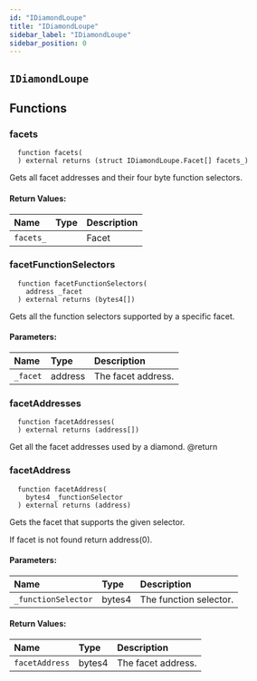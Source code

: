 ```yaml
---
id: "IDiamondLoupe"
title: "IDiamondLoupe"
sidebar_label: "IDiamondLoupe"
sidebar_position: 0
---
```

[AppFacet]: ../../AppFacet.md#AppFacet
[AppFacet-onlyApp--]: ../../AppFacet.md#AppFacet-onlyApp--
[AppFacet-getSuperpro--]: ../../AppFacet.md#AppFacet-getSuperpro--
[AppFacet-getToken--]: ../../AppFacet.md#AppFacet-getToken--
[AppFacet-getStaking--]: ../../AppFacet.md#AppFacet-getStaking--
[AppFacet-getProviders--]: ../../AppFacet.md#AppFacet-getProviders--
[AppFacet-getProvidersOffers--]: ../../AppFacet.md#AppFacet-getProvidersOffers--
[AppFacet-getOffers--]: ../../AppFacet.md#AppFacet-getOffers--
[AppFacet-getOrders--]: ../../AppFacet.md#AppFacet-getOrders--
[Marks]: ../../Marks.md#Marks
[Marks-getProviderMarks-address-]: ../../Marks.md#Marks-getProviderMarks-address-
[Marks-getOrderMark-uint256-]: ../../Marks.md#Marks-getOrderMark-uint256-
[Marks-setOrderMark-uint256-enum-Mark-]: ../../Marks.md#Marks-setOrderMark-uint256-enum-Mark-
[Offers]: ../../Offers.md#Offers
[Offers-onlyProviderActionAccount-uint256-]: ../../Offers.md#Offers-onlyProviderActionAccount-uint256-
[Offers-notBlocked-uint256-]: ../../Offers.md#Offers-notBlocked-uint256-
[Offers-isOfferEnabled-uint256-]: ../../Offers.md#Offers-isOfferEnabled-uint256-
[Offers-isOfferCancelable-uint256-]: ../../Offers.md#Offers-isOfferCancelable-uint256-
[Offers-isOfferAllowedForConsumer-uint256-address-]: ../../Offers.md#Offers-isOfferAllowedForConsumer-uint256-address-
[Offers-isOfferRestrictionsPermitOtherOffer-uint256-uint256-]: ../../Offers.md#Offers-isOfferRestrictionsPermitOtherOffer-uint256-uint256-
[Offers-isOfferRestrictedByOfferType-uint256-enum-OfferType-]: ../../Offers.md#Offers-isOfferRestrictedByOfferType-uint256-enum-OfferType-
[Offers-getOffersCount--]: ../../Offers.md#Offers-getOffersCount--
[Offers-getOfferType-uint256-]: ../../Offers.md#Offers-getOfferType-uint256-
[Offers-getOfferGroup-uint256-]: ../../Offers.md#Offers-getOfferGroup-uint256-
[Offers-getOfferOrigins-uint256-]: ../../Offers.md#Offers-getOfferOrigins-uint256-
[Offers-getOfferProviderAuthority-uint256-]: ../../Offers.md#Offers-getOfferProviderAuthority-uint256-
[Offers-getOfferDisabledAfter-uint256-]: ../../Offers.md#Offers-getOfferDisabledAfter-uint256-
[Offers-getOfferHoldDeposit-uint256-]: ../../Offers.md#Offers-getOfferHoldDeposit-uint256-
[Offers-getOfferClosingPrice-uint256-uint256-uint256-]: ../../Offers.md#Offers-getOfferClosingPrice-uint256-uint256-uint256-
[Offers-getTeeOfferLastTcbReward-uint256-]: ../../Offers.md#Offers-getTeeOfferLastTcbReward-uint256-
[Offers-getTeeOfferViolationRate-uint256-]: ../../Offers.md#Offers-getTeeOfferViolationRate-uint256-
[Offers-getValueOffer-uint256-]: ../../Offers.md#Offers-getValueOffer-uint256-
[Offers-getTeeOffer-uint256-]: ../../Offers.md#Offers-getTeeOffer-uint256-
[Offers-setOfferName-uint256-string-]: ../../Offers.md#Offers-setOfferName-uint256-string-
[Offers-setOfferPublicKey-uint256-string-]: ../../Offers.md#Offers-setOfferPublicKey-uint256-string-
[Offers-setOfferDescription-uint256-string-]: ../../Offers.md#Offers-setOfferDescription-uint256-string-
[Offers-setTeeOfferTlb-uint256-string-]: ../../Offers.md#Offers-setTeeOfferTlb-uint256-string-
[Offers-createValueOffer-address-struct-ValueOfferInfo-bytes32-]: ../../Offers.md#Offers-createValueOffer-address-struct-ValueOfferInfo-bytes32-
[Offers-createTeeOffer-address-struct-TeeOfferInfo-bytes32-]: ../../Offers.md#Offers-createTeeOffer-address-struct-TeeOfferInfo-bytes32-
[Offers-enableOffer-uint256-]: ../../Offers.md#Offers-enableOffer-uint256-
[Offers-disableOffer-uint256-]: ../../Offers.md#Offers-disableOffer-uint256-
[Offers-incrTeeOfferViolationRate-uint256-]: ../../Offers.md#Offers-incrTeeOfferViolationRate-uint256-
[Offers-OfferCreated-address-bytes32-uint256-]: ../../Offers.md#Offers-OfferCreated-address-bytes32-uint256-
[Offers-TeeOfferCreated-address-bytes32-uint256-]: ../../Offers.md#Offers-TeeOfferCreated-address-bytes32-uint256-
[Offers-OfferEnabled-address-uint256-enum-OfferType-]: ../../Offers.md#Offers-OfferEnabled-address-uint256-enum-OfferType-
[Offers-OfferDisabled-address-uint256-enum-OfferType-]: ../../Offers.md#Offers-OfferDisabled-address-uint256-enum-OfferType-
[Offers-TeeOfferViolationRateChanged-address-uint256-uint256-]: ../../Offers.md#Offers-TeeOfferViolationRateChanged-address-uint256-uint256-
[Orders]: ../../Orders.md#Orders
[Orders-onlyProviderActionAccount-uint256-]: ../../Orders.md#Orders-onlyProviderActionAccount-uint256-
[Orders-onlyConsumer-uint256-]: ../../Orders.md#Orders-onlyConsumer-uint256-
[Orders-isOrderValid-uint256-]: ../../Orders.md#Orders-isOrderValid-uint256-
[Orders-isOrderStarted-uint256-]: ../../Orders.md#Orders-isOrderStarted-uint256-
[Orders-isOrderCompleted-uint256-]: ../../Orders.md#Orders-isOrderCompleted-uint256-
[Orders-getOrdersCount--]: ../../Orders.md#Orders-getOrdersCount--
[Orders-getOrderHoldDeposit-uint256-]: ../../Orders.md#Orders-getOrderHoldDeposit-uint256-
[Orders-getOrderPrice-uint256-]: ../../Orders.md#Orders-getOrderPrice-uint256-
[Orders-getOrderOrigins-uint256-]: ../../Orders.md#Orders-getOrderOrigins-uint256-
[Orders-getOrderProfitWithdrawn-uint256-]: ../../Orders.md#Orders-getOrderProfitWithdrawn-uint256-
[Orders-getOrderChangeWithdrawn-uint256-]: ../../Orders.md#Orders-getOrderChangeWithdrawn-uint256-
[Orders-getOrderParentOrder-uint256-]: ../../Orders.md#Orders-getOrderParentOrder-uint256-
[Orders-getOrder-uint256-]: ../../Orders.md#Orders-getOrder-uint256-
[Orders-getOrderSubOrders-uint256-]: ../../Orders.md#Orders-getOrderSubOrders-uint256-
[Orders-getAwaitingPayment-uint256-]: ../../Orders.md#Orders-getAwaitingPayment-uint256-
[Orders-getDepositSpent-uint256-]: ../../Orders.md#Orders-getDepositSpent-uint256-
[Orders-setAwaitingPayment-uint256-bool-]: ../../Orders.md#Orders-setAwaitingPayment-uint256-bool-
[Orders-setDepositSpent-uint256-uint256-]: ../../Orders.md#Orders-setDepositSpent-uint256-uint256-
[Orders-createOrder-struct-OrderInfo-uint256-bool-bytes32-]: ../../Orders.md#Orders-createOrder-struct-OrderInfo-uint256-bool-bytes32-
[Orders-startOrder-uint256-]: ../../Orders.md#Orders-startOrder-uint256-
[Orders-completeOrder-uint256-enum-OrderStatus-string-]: ../../Orders.md#Orders-completeOrder-uint256-enum-OrderStatus-string-
[Orders-updateOrderPrice-uint256-uint256-]: ../../Orders.md#Orders-updateOrderPrice-uint256-uint256-
[Orders-processOrder-uint256-]: ../../Orders.md#Orders-processOrder-uint256-
[Orders-updateOrderResult-uint256-string-]: ../../Orders.md#Orders-updateOrderResult-uint256-string-
[Orders-cancelOrder-uint256-]: ../../Orders.md#Orders-cancelOrder-uint256-
[Orders-createSubOrder-uint256-struct-OrderInfo-struct-SubOrderParams-]: ../../Orders.md#Orders-createSubOrder-uint256-struct-OrderInfo-struct-SubOrderParams-
[Orders-refillOrder-uint256-uint256-]: ../../Orders.md#Orders-refillOrder-uint256-uint256-
[Orders-withdrawChange-uint256-]: ../../Orders.md#Orders-withdrawChange-uint256-
[Orders-withdrawProfit-uint256-]: ../../Orders.md#Orders-withdrawProfit-uint256-
[Orders-OrderCreated-address-bytes32-uint256-uint256-]: ../../Orders.md#Orders-OrderCreated-address-bytes32-uint256-uint256-
[Orders-OrderStatusUpdated-uint256-enum-OrderStatus-]: ../../Orders.md#Orders-OrderStatusUpdated-uint256-enum-OrderStatus-
[Orders-OrderPriceUpdated-uint256-uint256-]: ../../Orders.md#Orders-OrderPriceUpdated-uint256-uint256-
[Orders-SubOrderCreated-address-bytes32-uint256-uint256-uint256-]: ../../Orders.md#Orders-SubOrderCreated-address-bytes32-uint256-uint256-uint256-
[Orders-OrderStarted-address-uint256-]: ../../Orders.md#Orders-OrderStarted-address-uint256-
[Orders-OrderDepositRefilled-address-uint256-uint256-]: ../../Orders.md#Orders-OrderDepositRefilled-address-uint256-uint256-
[Orders-OrderChangedWithdrawn-address-uint256-uint256-]: ../../Orders.md#Orders-OrderChangedWithdrawn-address-uint256-uint256-
[Orders-OrderProfitWithdrawn-address-uint256-uint256-]: ../../Orders.md#Orders-OrderProfitWithdrawn-address-uint256-uint256-
[Orders-OrderAwaitingPaymentChanged-address-uint256-bool-]: ../../Orders.md#Orders-OrderAwaitingPaymentChanged-address-uint256-bool-
[Orders-OrderEncryptedResultUpdated-address-uint256-string-]: ../../Orders.md#Orders-OrderEncryptedResultUpdated-address-uint256-string-
[Orders-OrderDepositSpentChanged-address-uint256-uint256-]: ../../Orders.md#Orders-OrderDepositSpentChanged-address-uint256-uint256-
[Providers]: ../../Providers.md#Providers
[Providers-onlyRegistered--]: ../../Providers.md#Providers-onlyRegistered--
[Providers-onlyNotRegistered--]: ../../Providers.md#Providers-onlyNotRegistered--
[Providers-_providerPointer-address-]: ../../Providers.md#Providers-_providerPointer-address-
[Providers-isProviderRegistered-address-]: ../../Providers.md#Providers-isProviderRegistered-address-
[Providers-getProvidersCount--]: ../../Providers.md#Providers-getProvidersCount--
[Providers-getProviderActionAccount-address-]: ../../Providers.md#Providers-getProviderActionAccount-address-
[Providers-getProviderTokenReceiver-address-]: ../../Providers.md#Providers-getProviderTokenReceiver-address-
[Providers-getProviderInfo-address-]: ../../Providers.md#Providers-getProviderInfo-address-
[Providers-getProviderOrigins-address-]: ../../Providers.md#Providers-getProviderOrigins-address-
[Providers-getProviderViolationRate-address-]: ../../Providers.md#Providers-getProviderViolationRate-address-
[Providers-getProviderSecurityDeposit-address-]: ../../Providers.md#Providers-getProviderSecurityDeposit-address-
[Providers-getProvidersAuths--]: ../../Providers.md#Providers-getProvidersAuths--
[Providers-registerProvider-struct-ProviderInfo-]: ../../Providers.md#Providers-registerProvider-struct-ProviderInfo-
[Providers-modifyProvider-struct-ProviderInfo-]: ../../Providers.md#Providers-modifyProvider-struct-ProviderInfo-
[Providers-refillProviderSecurityDepo-uint256-]: ../../Providers.md#Providers-refillProviderSecurityDepo-uint256-
[Providers-returnProviderSecurityDepo-uint256-]: ../../Providers.md#Providers-returnProviderSecurityDepo-uint256-
[Providers-incrProviderViolationRate-address-]: ../../Providers.md#Providers-incrProviderViolationRate-address-
[Providers-chargePenalty-uint256-uint256-]: ../../Providers.md#Providers-chargePenalty-uint256-uint256-
[Providers-ProviderRegistered-address-]: ../../Providers.md#Providers-ProviderRegistered-address-
[Providers-ProviderModified-address-]: ../../Providers.md#Providers-ProviderModified-address-
[Providers-ProviderViolationRateIncremented-address-uint256-]: ../../Providers.md#Providers-ProviderViolationRateIncremented-address-uint256-
[Providers-ProviderSecurityDepoRefilled-address-uint256-]: ../../Providers.md#Providers-ProviderSecurityDepoRefilled-address-uint256-
[Providers-ProviderSecurityDepoUnlocked-address-uint256-]: ../../Providers.md#Providers-ProviderSecurityDepoUnlocked-address-uint256-
[Providers-ProviderPenalty-address-uint256-]: ../../Providers.md#Providers-ProviderPenalty-address-uint256-
[ProvidersOffers]: ../../ProvidersOffers.md#ProvidersOffers
[ProvidersOffers-_pointer-address-]: ../../ProvidersOffers.md#ProvidersOffers-_pointer-address-
[ProvidersOffers-isProviderHasEnabledOffers-address-]: ../../ProvidersOffers.md#ProvidersOffers-isProviderHasEnabledOffers-address-
[ProvidersOffers-isProviderHasEnoughSecurityDeposit-address-]: ../../ProvidersOffers.md#ProvidersOffers-isProviderHasEnoughSecurityDeposit-address-
[ProvidersOffers-getProviderOffersState-address-]: ../../ProvidersOffers.md#ProvidersOffers-getProviderOffersState-address-
[ProvidersOffers-getProviderRequiredSecDepo-address-uint256-]: ../../ProvidersOffers.md#ProvidersOffers-getProviderRequiredSecDepo-address-uint256-
[ProvidersOffers-getProviderRecentlyEnabledValueOffersCount-address-]: ../../ProvidersOffers.md#ProvidersOffers-getProviderRecentlyEnabledValueOffersCount-address-
[ProvidersOffers-getProviderRecentlyEnabledTeeOffersCount-address-]: ../../ProvidersOffers.md#ProvidersOffers-getProviderRecentlyEnabledTeeOffersCount-address-
[ProvidersOffers-getProviderValueOffers-address-]: ../../ProvidersOffers.md#ProvidersOffers-getProviderValueOffers-address-
[ProvidersOffers-getProviderTeeOffers-address-]: ../../ProvidersOffers.md#ProvidersOffers-getProviderTeeOffers-address-
[ProvidersOffers-gcProviderOffers-address-]: ../../ProvidersOffers.md#ProvidersOffers-gcProviderOffers-address-
[ProvidersOffers-addProviderOffer-address-uint256-enum-OfferType-]: ../../ProvidersOffers.md#ProvidersOffers-addProviderOffer-address-uint256-enum-OfferType-
[ProvidersOffers-setProviderOfferState-address-uint256-enum-OfferType-bool-uint256-]: ../../ProvidersOffers.md#ProvidersOffers-setProviderOfferState-address-uint256-enum-OfferType-bool-uint256-
[Staking]: ../../Staking.md#Staking
[Staking-getStakeInfo-address-]: ../../Staking.md#Staking-getStakeInfo-address-
[Staking-getLockedTokensInfo-address-]: ../../Staking.md#Staking-getLockedTokensInfo-address-
[Staking-stake-uint256-]: ../../Staking.md#Staking-stake-uint256-
[Staking-stakeFor-address-uint256-]: ../../Staking.md#Staking-stakeFor-address-uint256-
[Staking-unstake-uint256-]: ../../Staking.md#Staking-unstake-uint256-
[Staking-lockTokens-address-uint256-uint256-]: ../../Staking.md#Staking-lockTokens-address-uint256-uint256-
[Staking-unlockTokens-address-uint256-]: ../../Staking.md#Staking-unlockTokens-address-uint256-
[Staking-confiscateTokensFrom-address-uint256-]: ../../Staking.md#Staking-confiscateTokensFrom-address-uint256-
[Staking-TokensStaked-address-uint256-uint256-]: ../../Staking.md#Staking-TokensStaked-address-uint256-uint256-
[Staking-TokensUnstaked-address-uint256-uint256-]: ../../Staking.md#Staking-TokensUnstaked-address-uint256-uint256-
[Staking-TokensLocked-address-uint256-uint256-]: ../../Staking.md#Staking-TokensLocked-address-uint256-uint256-
[Staking-TokensUnlocked-address-uint256-uint256-]: ../../Staking.md#Staking-TokensUnlocked-address-uint256-uint256-
[Superpro]: ../../Superpro.md#Superpro
[Superpro-onlyAdmin--]: ../../Superpro.md#Superpro-onlyAdmin--
[Superpro-SUPERPRO_STORAGE_CONFIG-bytes32]: ../../Superpro.md#Superpro-SUPERPRO_STORAGE_CONFIG-bytes32
[Superpro-getConfigStorage--]: ../../Superpro.md#Superpro-getConfigStorage--
[Superpro-getVersion--]: ../../Superpro.md#Superpro-getVersion--
[Superpro-getToken--]: ../../Superpro.md#Superpro-getToken--
[Superpro-getConfigParam-enum-ParamName-]: ../../Superpro.md#Superpro-getConfigParam-enum-ParamName-
[Superpro-setVersion-string-]: ../../Superpro.md#Superpro-setVersion-string-
[Superpro-setConfigParam-enum-ParamName-uint256-]: ../../Superpro.md#Superpro-setConfigParam-enum-ParamName-uint256-
[Superpro-setConfigParams-struct-SuperproParams-]: ../../Superpro.md#Superpro-setConfigParams-struct-SuperproParams-
[Superpro-ConfigStorage]: ../../Superpro.md#Superpro-ConfigStorage
[Diamond]: ../Diamond.md#Diamond
[Diamond-constructor-address-address-]: ../Diamond.md#Diamond-constructor-address-address-
[Diamond-fallback--]: ../Diamond.md#Diamond-fallback--
[Diamond-receive--]: ../Diamond.md#Diamond-receive--
[DiamondCutFacet]: ../facets/DiamondCutFacet.md#DiamondCutFacet
[DiamondCutFacet-diamondCut-struct-IDiamondCut-FacetCut---address-bytes-]: ../facets/DiamondCutFacet.md#DiamondCutFacet-diamondCut-struct-IDiamondCut-FacetCut---address-bytes-
[DiamondLoupeFacet]: ../facets/DiamondLoupeFacet.md#DiamondLoupeFacet
[DiamondLoupeFacet-facets--]: ../facets/DiamondLoupeFacet.md#DiamondLoupeFacet-facets--
[DiamondLoupeFacet-facetFunctionSelectors-address-]: ../facets/DiamondLoupeFacet.md#DiamondLoupeFacet-facetFunctionSelectors-address-
[DiamondLoupeFacet-facetAddresses--]: ../facets/DiamondLoupeFacet.md#DiamondLoupeFacet-facetAddresses--
[DiamondLoupeFacet-facetAddress-bytes4-]: ../facets/DiamondLoupeFacet.md#DiamondLoupeFacet-facetAddress-bytes4-
[DiamondLoupeFacet-supportsInterface-bytes4-]: ../facets/DiamondLoupeFacet.md#DiamondLoupeFacet-supportsInterface-bytes4-
[OwnershipFacet]: ../facets/OwnershipFacet.md#OwnershipFacet
[OwnershipFacet-transferOwnership-address-]: ../facets/OwnershipFacet.md#OwnershipFacet-transferOwnership-address-
[OwnershipFacet-owner--]: ../facets/OwnershipFacet.md#OwnershipFacet-owner--
[IDiamondCut]: IDiamondCut.md#IDiamondCut
[IDiamondCut-diamondCut-struct-IDiamondCut-FacetCut---address-bytes-]: IDiamondCut.md#IDiamondCut-diamondCut-struct-IDiamondCut-FacetCut---address-bytes-
[IDiamondCut-DiamondCut-struct-IDiamondCut-FacetCut---address-bytes-]: IDiamondCut.md#IDiamondCut-DiamondCut-struct-IDiamondCut-FacetCut---address-bytes-
[IDiamondCut-FacetCut]: IDiamondCut.md#IDiamondCut-FacetCut
[IDiamondCut-FacetCutAction]: IDiamondCut.md#IDiamondCut-FacetCutAction
[IDiamondLoupe]: #IDiamondLoupe
[IDiamondLoupe-facets--]: #IDiamondLoupe-facets--
[IDiamondLoupe-facetFunctionSelectors-address-]: #IDiamondLoupe-facetFunctionSelectors-address-
[IDiamondLoupe-facetAddresses--]: #IDiamondLoupe-facetAddresses--
[IDiamondLoupe-facetAddress-bytes4-]: #IDiamondLoupe-facetAddress-bytes4-
[IDiamondLoupe-Facet]: #IDiamondLoupe-Facet
[IERC165]: IERC165.md#IERC165
[IERC165-supportsInterface-bytes4-]: IERC165.md#IERC165-supportsInterface-bytes4-
[IERC173]: IERC173.md#IERC173
[IERC173-owner--]: IERC173.md#IERC173-owner--
[IERC173-transferOwnership-address-]: IERC173.md#IERC173-transferOwnership-address-
[IERC173-OwnershipTransferred-address-address-]: IERC173.md#IERC173-OwnershipTransferred-address-address-
[LibDiamond]: ../libraries/LibDiamond.md#LibDiamond
[LibDiamond-DIAMOND_STORAGE_POSITION-bytes32]: ../libraries/LibDiamond.md#LibDiamond-DIAMOND_STORAGE_POSITION-bytes32
[LibDiamond-diamondStorage--]: ../libraries/LibDiamond.md#LibDiamond-diamondStorage--
[LibDiamond-setContractOwner-address-]: ../libraries/LibDiamond.md#LibDiamond-setContractOwner-address-
[LibDiamond-contractOwner--]: ../libraries/LibDiamond.md#LibDiamond-contractOwner--
[LibDiamond-enforceIsContractOwner--]: ../libraries/LibDiamond.md#LibDiamond-enforceIsContractOwner--
[LibDiamond-diamondCut-struct-IDiamondCut-FacetCut---address-bytes-]: ../libraries/LibDiamond.md#LibDiamond-diamondCut-struct-IDiamondCut-FacetCut---address-bytes-
[LibDiamond-addFunctions-address-bytes4---]: ../libraries/LibDiamond.md#LibDiamond-addFunctions-address-bytes4---
[LibDiamond-replaceFunctions-address-bytes4---]: ../libraries/LibDiamond.md#LibDiamond-replaceFunctions-address-bytes4---
[LibDiamond-removeFunctions-address-bytes4---]: ../libraries/LibDiamond.md#LibDiamond-removeFunctions-address-bytes4---
[LibDiamond-addFacet-struct-LibDiamond-DiamondStorage-address-]: ../libraries/LibDiamond.md#LibDiamond-addFacet-struct-LibDiamond-DiamondStorage-address-
[LibDiamond-addFunction-struct-LibDiamond-DiamondStorage-bytes4-uint96-address-]: ../libraries/LibDiamond.md#LibDiamond-addFunction-struct-LibDiamond-DiamondStorage-bytes4-uint96-address-
[LibDiamond-removeFunction-struct-LibDiamond-DiamondStorage-address-bytes4-]: ../libraries/LibDiamond.md#LibDiamond-removeFunction-struct-LibDiamond-DiamondStorage-address-bytes4-
[LibDiamond-initializeDiamondCut-address-bytes-]: ../libraries/LibDiamond.md#LibDiamond-initializeDiamondCut-address-bytes-
[LibDiamond-enforceHasContractCode-address-string-]: ../libraries/LibDiamond.md#LibDiamond-enforceHasContractCode-address-string-
[LibDiamond-OwnershipTransferred-address-address-]: ../libraries/LibDiamond.md#LibDiamond-OwnershipTransferred-address-address-
[LibDiamond-DiamondCut-struct-IDiamondCut-FacetCut---address-bytes-]: ../libraries/LibDiamond.md#LibDiamond-DiamondCut-struct-IDiamondCut-FacetCut---address-bytes-
[LibDiamond-FacetAddressAndPosition]: ../libraries/LibDiamond.md#LibDiamond-FacetAddressAndPosition
[LibDiamond-FacetFunctionSelectors]: ../libraries/LibDiamond.md#LibDiamond-FacetFunctionSelectors
[LibDiamond-DiamondStorage]: ../libraries/LibDiamond.md#LibDiamond-DiamondStorage
[DiamondInit]: ../upgradeInitializers/DiamondInit.md#DiamondInit
[DiamondInit-init--]: ../upgradeInitializers/DiamondInit.md#DiamondInit-init--
[IOffers]: ../../interfaces/IOffers.md#IOffers
[IOffers-isOfferEnabled-uint256-]: ../../interfaces/IOffers.md#IOffers-isOfferEnabled-uint256-
[IOffers-isOfferCancelable-uint256-]: ../../interfaces/IOffers.md#IOffers-isOfferCancelable-uint256-
[IOffers-isOfferAllowedForConsumer-uint256-address-]: ../../interfaces/IOffers.md#IOffers-isOfferAllowedForConsumer-uint256-address-
[IOffers-isOfferRestrictedByOfferType-uint256-enum-OfferType-]: ../../interfaces/IOffers.md#IOffers-isOfferRestrictedByOfferType-uint256-enum-OfferType-
[IOffers-isOfferRestrictionsPermitOtherOffer-uint256-uint256-]: ../../interfaces/IOffers.md#IOffers-isOfferRestrictionsPermitOtherOffer-uint256-uint256-
[IOffers-isProviderHasEnabledOffers-address-]: ../../interfaces/IOffers.md#IOffers-isProviderHasEnabledOffers-address-
[IOffers-getProviderRequiredSecDepo-address-uint256-]: ../../interfaces/IOffers.md#IOffers-getProviderRequiredSecDepo-address-uint256-
[IOffers-getOfferType-uint256-]: ../../interfaces/IOffers.md#IOffers-getOfferType-uint256-
[IOffers-getOfferGroup-uint256-]: ../../interfaces/IOffers.md#IOffers-getOfferGroup-uint256-
[IOffers-getOfferProviderAuthority-uint256-]: ../../interfaces/IOffers.md#IOffers-getOfferProviderAuthority-uint256-
[IOffers-getOfferDisabledAfter-uint256-]: ../../interfaces/IOffers.md#IOffers-getOfferDisabledAfter-uint256-
[IOffers-getOfferHoldDeposit-uint256-]: ../../interfaces/IOffers.md#IOffers-getOfferHoldDeposit-uint256-
[IOffers-getOfferClosingPrice-uint256-uint256-uint256-]: ../../interfaces/IOffers.md#IOffers-getOfferClosingPrice-uint256-uint256-uint256-
[IOffers-gcProviderOffers-address-]: ../../interfaces/IOffers.md#IOffers-gcProviderOffers-address-
[IOffers-addProviderOffer-address-uint256-enum-OfferType-]: ../../interfaces/IOffers.md#IOffers-addProviderOffer-address-uint256-enum-OfferType-
[IOffers-setProviderOfferState-address-uint256-enum-OfferType-bool-uint256-]: ../../interfaces/IOffers.md#IOffers-setProviderOfferState-address-uint256-enum-OfferType-bool-uint256-
[IOrders]: ../../interfaces/IOrders.md#IOrders
[IOrders-getOrder-uint256-]: ../../interfaces/IOrders.md#IOrders-getOrder-uint256-
[IProviders]: ../../interfaces/IProviders.md#IProviders
[IProviders-isProviderRegistered-address-]: ../../interfaces/IProviders.md#IProviders-isProviderRegistered-address-
[IProviders-getProviderActionAccount-address-]: ../../interfaces/IProviders.md#IProviders-getProviderActionAccount-address-
[IProviders-getProviderTokenReceiver-address-]: ../../interfaces/IProviders.md#IProviders-getProviderTokenReceiver-address-
[IProviders-getProviderSecurityDeposit-address-]: ../../interfaces/IProviders.md#IProviders-getProviderSecurityDeposit-address-
[IProviders-getProviderRequiredSecDepo-address-uint256-]: ../../interfaces/IProviders.md#IProviders-getProviderRequiredSecDepo-address-uint256-
[IProvidersOffers]: ../../interfaces/IProvidersOffers.md#IProvidersOffers
[IProvidersOffers-isProviderHasEnoughSecurityDeposit-address-]: ../../interfaces/IProvidersOffers.md#IProvidersOffers-isProviderHasEnoughSecurityDeposit-address-
[IStaking]: ../../interfaces/IStaking.md#IStaking
[IStaking-stake-uint256-]: ../../interfaces/IStaking.md#IStaking-stake-uint256-
[IStaking-stakeFor-address-uint256-]: ../../interfaces/IStaking.md#IStaking-stakeFor-address-uint256-
[IStaking-unstake-uint256-]: ../../interfaces/IStaking.md#IStaking-unstake-uint256-
[IStaking-lockTokens-address-uint256-uint256-]: ../../interfaces/IStaking.md#IStaking-lockTokens-address-uint256-uint256-
[IStaking-unlockTokens-address-uint256-]: ../../interfaces/IStaking.md#IStaking-unlockTokens-address-uint256-
[IStaking-confiscateTokensFrom-address-uint256-]: ../../interfaces/IStaking.md#IStaking-confiscateTokensFrom-address-uint256-
[IStaking-getStakeInfo-address-]: ../../interfaces/IStaking.md#IStaking-getStakeInfo-address-
[IStaking-getLockedTokensInfo-address-]: ../../interfaces/IStaking.md#IStaking-getLockedTokensInfo-address-
[ISuperpro]: ../../interfaces/ISuperpro.md#ISuperpro
[ISuperpro-owner--]: ../../interfaces/ISuperpro.md#ISuperpro-owner--
[ISuperpro-getToken--]: ../../interfaces/ISuperpro.md#ISuperpro-getToken--
[ISuperpro-getConfigParam-enum-ParamName-]: ../../interfaces/ISuperpro.md#ISuperpro-getConfigParam-enum-ParamName-
[ISuperproToken]: ../../interfaces/ISuperproToken.md#ISuperproToken
[ISuperproToken-mint-address-uint256-]: ../../interfaces/ISuperproToken.md#ISuperproToken-mint-address-uint256-
[ISuperproToken-transfer-address-uint256-]: ../../interfaces/ISuperproToken.md#ISuperproToken-transfer-address-uint256-
[ISuperproToken-transferFrom-address-address-uint256-]: ../../interfaces/ISuperproToken.md#ISuperproToken-transferFrom-address-address-uint256-
[ISuperproToken-allowance-address-address-]: ../../interfaces/ISuperproToken.md#ISuperproToken-allowance-address-address-
[ISuperproToken-approve-address-uint256-]: ../../interfaces/ISuperproToken.md#ISuperproToken-approve-address-uint256-
[ISuperproToken-burnFrom-address-uint256-]: ../../interfaces/ISuperproToken.md#ISuperproToken-burnFrom-address-uint256-
[OriginsHelper]: ../../libs/OriginsHelper.md#OriginsHelper
[OriginsHelper-init-struct-Origins-]: ../../libs/OriginsHelper.md#OriginsHelper-init-struct-Origins-
[OriginsHelper-update-struct-Origins-]: ../../libs/OriginsHelper.md#OriginsHelper-update-struct-Origins-
[ProviderHelper]: ../../libs/ProviderHelper.md#ProviderHelper
[ProviderHelper-clear-struct-OffersSet-contract-IOffers-]: ../../libs/ProviderHelper.md#ProviderHelper-clear-struct-OffersSet-contract-IOffers-
[ProviderHelper-updDisableAfter-uint256---contract-IOffers-]: ../../libs/ProviderHelper.md#ProviderHelper-updDisableAfter-uint256---contract-IOffers-
[ProviderHelper-offerTumbler-struct-ProviderOffersData-bool-bool-]: ../../libs/ProviderHelper.md#ProviderHelper-offerTumbler-struct-ProviderOffersData-bool-bool-
[ProviderHelper-addDelayDisable-struct-ProviderOffersData-bool-uint256-]: ../../libs/ProviderHelper.md#ProviderHelper-addDelayDisable-struct-ProviderOffersData-bool-uint256-
[ProviderHelper-addOffer-struct-ProviderOffersData-bool-uint256-]: ../../libs/ProviderHelper.md#ProviderHelper-addOffer-struct-ProviderOffersData-bool-uint256-
[Set]: ../../libs/Set.md#Set
[Set-isEmpty-struct-AddressHashSet-]: ../../libs/Set.md#Set-isEmpty-struct-AddressHashSet-
[Set-add-struct-AddressHashSet-address-]: ../../libs/Set.md#Set-add-struct-AddressHashSet-address-
[Set-isExists-struct-AddressHashSet-address-]: ../../libs/Set.md#Set-isExists-struct-AddressHashSet-address-
[Set-remove-struct-AddressHashSet-address-]: ../../libs/Set.md#Set-remove-struct-AddressHashSet-address-
[Setn]: ../../libs/Setn.md#Setn
[Setn-isEmpty-struct-OffersSet-]: ../../libs/Setn.md#Setn-isEmpty-struct-OffersSet-
[Setn-add-struct-OffersSet-uint256-]: ../../libs/Setn.md#Setn-add-struct-OffersSet-uint256-
[Setn-isExists-struct-OffersSet-uint256-]: ../../libs/Setn.md#Setn-isExists-struct-OffersSet-uint256-
[Setn-remove-struct-OffersSet-uint256-]: ../../libs/Setn.md#Setn-remove-struct-OffersSet-uint256-
[SuperproTokenMock]: ../../mocks/SuperproTokenMock.md#SuperproTokenMock
[SuperproTokenMock-superpro-contract-ISuperpro]: ../../mocks/SuperproTokenMock.md#SuperproTokenMock-superpro-contract-ISuperpro
[SuperproTokenMock-constructor-uint256-]: ../../mocks/SuperproTokenMock.md#SuperproTokenMock-constructor-uint256-
[SuperproTokenMock-mint-address-uint256-]: ../../mocks/SuperproTokenMock.md#SuperproTokenMock-mint-address-uint256-
[ERC20]: ../../openzeppelin/contracts/token/ERC20/ERC20.md#ERC20
[ERC20-constructor-string-string-]: ../../openzeppelin/contracts/token/ERC20/ERC20.md#ERC20-constructor-string-string-
[ERC20-name--]: ../../openzeppelin/contracts/token/ERC20/ERC20.md#ERC20-name--
[ERC20-symbol--]: ../../openzeppelin/contracts/token/ERC20/ERC20.md#ERC20-symbol--
[ERC20-decimals--]: ../../openzeppelin/contracts/token/ERC20/ERC20.md#ERC20-decimals--
[ERC20-totalSupply--]: ../../openzeppelin/contracts/token/ERC20/ERC20.md#ERC20-totalSupply--
[ERC20-balanceOf-address-]: ../../openzeppelin/contracts/token/ERC20/ERC20.md#ERC20-balanceOf-address-
[ERC20-transfer-address-uint256-]: ../../openzeppelin/contracts/token/ERC20/ERC20.md#ERC20-transfer-address-uint256-
[ERC20-allowance-address-address-]: ../../openzeppelin/contracts/token/ERC20/ERC20.md#ERC20-allowance-address-address-
[ERC20-approve-address-uint256-]: ../../openzeppelin/contracts/token/ERC20/ERC20.md#ERC20-approve-address-uint256-
[ERC20-transferFrom-address-address-uint256-]: ../../openzeppelin/contracts/token/ERC20/ERC20.md#ERC20-transferFrom-address-address-uint256-
[ERC20-increaseAllowance-address-uint256-]: ../../openzeppelin/contracts/token/ERC20/ERC20.md#ERC20-increaseAllowance-address-uint256-
[ERC20-decreaseAllowance-address-uint256-]: ../../openzeppelin/contracts/token/ERC20/ERC20.md#ERC20-decreaseAllowance-address-uint256-
[ERC20-_transfer-address-address-uint256-]: ../../openzeppelin/contracts/token/ERC20/ERC20.md#ERC20-_transfer-address-address-uint256-
[ERC20-_mint-address-uint256-]: ../../openzeppelin/contracts/token/ERC20/ERC20.md#ERC20-_mint-address-uint256-
[ERC20-_burn-address-uint256-]: ../../openzeppelin/contracts/token/ERC20/ERC20.md#ERC20-_burn-address-uint256-
[ERC20-_approve-address-address-uint256-]: ../../openzeppelin/contracts/token/ERC20/ERC20.md#ERC20-_approve-address-address-uint256-
[ERC20-_spendAllowance-address-address-uint256-]: ../../openzeppelin/contracts/token/ERC20/ERC20.md#ERC20-_spendAllowance-address-address-uint256-
[ERC20-_beforeTokenTransfer-address-address-uint256-]: ../../openzeppelin/contracts/token/ERC20/ERC20.md#ERC20-_beforeTokenTransfer-address-address-uint256-
[ERC20-_afterTokenTransfer-address-address-uint256-]: ../../openzeppelin/contracts/token/ERC20/ERC20.md#ERC20-_afterTokenTransfer-address-address-uint256-
[IERC20]: ../../openzeppelin/contracts/token/ERC20/IERC20.md#IERC20
[IERC20-totalSupply--]: ../../openzeppelin/contracts/token/ERC20/IERC20.md#IERC20-totalSupply--
[IERC20-balanceOf-address-]: ../../openzeppelin/contracts/token/ERC20/IERC20.md#IERC20-balanceOf-address-
[IERC20-transfer-address-uint256-]: ../../openzeppelin/contracts/token/ERC20/IERC20.md#IERC20-transfer-address-uint256-
[IERC20-allowance-address-address-]: ../../openzeppelin/contracts/token/ERC20/IERC20.md#IERC20-allowance-address-address-
[IERC20-approve-address-uint256-]: ../../openzeppelin/contracts/token/ERC20/IERC20.md#IERC20-approve-address-uint256-
[IERC20-transferFrom-address-address-uint256-]: ../../openzeppelin/contracts/token/ERC20/IERC20.md#IERC20-transferFrom-address-address-uint256-
[IERC20-Transfer-address-address-uint256-]: ../../openzeppelin/contracts/token/ERC20/IERC20.md#IERC20-Transfer-address-address-uint256-
[IERC20-Approval-address-address-uint256-]: ../../openzeppelin/contracts/token/ERC20/IERC20.md#IERC20-Approval-address-address-uint256-
[ERC20Burnable]: ../../openzeppelin/contracts/token/ERC20/extensions/ERC20Burnable.md#ERC20Burnable
[ERC20Burnable-burn-uint256-]: ../../openzeppelin/contracts/token/ERC20/extensions/ERC20Burnable.md#ERC20Burnable-burn-uint256-
[ERC20Burnable-burnFrom-address-uint256-]: ../../openzeppelin/contracts/token/ERC20/extensions/ERC20Burnable.md#ERC20Burnable-burnFrom-address-uint256-
[IERC20Metadata]: ../../openzeppelin/contracts/token/ERC20/extensions/IERC20Metadata.md#IERC20Metadata
[IERC20Metadata-name--]: ../../openzeppelin/contracts/token/ERC20/extensions/IERC20Metadata.md#IERC20Metadata-name--
[IERC20Metadata-symbol--]: ../../openzeppelin/contracts/token/ERC20/extensions/IERC20Metadata.md#IERC20Metadata-symbol--
[IERC20Metadata-decimals--]: ../../openzeppelin/contracts/token/ERC20/extensions/IERC20Metadata.md#IERC20Metadata-decimals--
[Context]: ../../openzeppelin/contracts/utils/Context.md#Context
[Context-_msgSender--]: ../../openzeppelin/contracts/utils/Context.md#Context-_msgSender--
[Context-_msgData--]: ../../openzeppelin/contracts/utils/Context.md#Context-_msgData--
[SafeMath]: ../../openzeppelin/contracts/utils/math/SafeMath.md#SafeMath
[SafeMath-tryAdd-uint256-uint256-]: ../../openzeppelin/contracts/utils/math/SafeMath.md#SafeMath-tryAdd-uint256-uint256-
[SafeMath-trySub-uint256-uint256-]: ../../openzeppelin/contracts/utils/math/SafeMath.md#SafeMath-trySub-uint256-uint256-
[SafeMath-tryMul-uint256-uint256-]: ../../openzeppelin/contracts/utils/math/SafeMath.md#SafeMath-tryMul-uint256-uint256-
[SafeMath-tryDiv-uint256-uint256-]: ../../openzeppelin/contracts/utils/math/SafeMath.md#SafeMath-tryDiv-uint256-uint256-
[SafeMath-tryMod-uint256-uint256-]: ../../openzeppelin/contracts/utils/math/SafeMath.md#SafeMath-tryMod-uint256-uint256-
[SafeMath-add-uint256-uint256-]: ../../openzeppelin/contracts/utils/math/SafeMath.md#SafeMath-add-uint256-uint256-
[SafeMath-sub-uint256-uint256-]: ../../openzeppelin/contracts/utils/math/SafeMath.md#SafeMath-sub-uint256-uint256-
[SafeMath-mul-uint256-uint256-]: ../../openzeppelin/contracts/utils/math/SafeMath.md#SafeMath-mul-uint256-uint256-
[SafeMath-div-uint256-uint256-]: ../../openzeppelin/contracts/utils/math/SafeMath.md#SafeMath-div-uint256-uint256-
[SafeMath-mod-uint256-uint256-]: ../../openzeppelin/contracts/utils/math/SafeMath.md#SafeMath-mod-uint256-uint256-
[SafeMath-sub-uint256-uint256-string-]: ../../openzeppelin/contracts/utils/math/SafeMath.md#SafeMath-sub-uint256-uint256-string-
[SafeMath-div-uint256-uint256-string-]: ../../openzeppelin/contracts/utils/math/SafeMath.md#SafeMath-div-uint256-uint256-string-
[SafeMath-mod-uint256-uint256-string-]: ../../openzeppelin/contracts/utils/math/SafeMath.md#SafeMath-mod-uint256-uint256-string-
[MarksStorageAccessor]: ../../storages/MarksStorageAccessor.md#MarksStorageAccessor
[MarksStorageAccessor-MARKS_STORAGE_REGISTRY-bytes32]: ../../storages/MarksStorageAccessor.md#MarksStorageAccessor-MARKS_STORAGE_REGISTRY-bytes32
[MarksStorageAccessor-getMarksStorage--]: ../../storages/MarksStorageAccessor.md#MarksStorageAccessor-getMarksStorage--
[MarksStorageAccessor-ProviderMarksCount]: ../../storages/MarksStorageAccessor.md#MarksStorageAccessor-ProviderMarksCount
[MarksStorageAccessor-MarksStorage]: ../../storages/MarksStorageAccessor.md#MarksStorageAccessor-MarksStorage
[OffersStorageAccessor]: ../../storages/OffersStorageAccessor.md#OffersStorageAccessor
[OffersStorageAccessor-OFFERS_STORAGE-bytes32]: ../../storages/OffersStorageAccessor.md#OffersStorageAccessor-OFFERS_STORAGE-bytes32
[OffersStorageAccessor-getOffersStorage--]: ../../storages/OffersStorageAccessor.md#OffersStorageAccessor-getOffersStorage--
[OffersStorageAccessor-Offer]: ../../storages/OffersStorageAccessor.md#OffersStorageAccessor-Offer
[OffersStorageAccessor-ValueOffer]: ../../storages/OffersStorageAccessor.md#OffersStorageAccessor-ValueOffer
[OffersStorageAccessor-TeeOffer]: ../../storages/OffersStorageAccessor.md#OffersStorageAccessor-TeeOffer
[OffersStorageAccessor-OffersStorage]: ../../storages/OffersStorageAccessor.md#OffersStorageAccessor-OffersStorage
[OrdersStorageAccessor]: ../../storages/OrdersStorageAccessor.md#OrdersStorageAccessor
[OrdersStorageAccessor-ORDERS_STORAGE-bytes32]: ../../storages/OrdersStorageAccessor.md#OrdersStorageAccessor-ORDERS_STORAGE-bytes32
[OrdersStorageAccessor-getOrdersStorage--]: ../../storages/OrdersStorageAccessor.md#OrdersStorageAccessor-getOrdersStorage--
[OrdersStorageAccessor-Order]: ../../storages/OrdersStorageAccessor.md#OrdersStorageAccessor-Order
[OrdersStorageAccessor-OrdersStorage]: ../../storages/OrdersStorageAccessor.md#OrdersStorageAccessor-OrdersStorage
[ProvidersOffersStorageAccessor]: ../../storages/ProvidersOffersStorageAccessor.md#ProvidersOffersStorageAccessor
[ProvidersOffersStorageAccessor-PROVIDERS_OFFERS_STORAGE_REGISTRY-bytes32]: ../../storages/ProvidersOffersStorageAccessor.md#ProvidersOffersStorageAccessor-PROVIDERS_OFFERS_STORAGE_REGISTRY-bytes32
[ProvidersOffersStorageAccessor-getProvidersOffersStorage--]: ../../storages/ProvidersOffersStorageAccessor.md#ProvidersOffersStorageAccessor-getProvidersOffersStorage--
[ProvidersOffersStorageAccessor-Storage]: ../../storages/ProvidersOffersStorageAccessor.md#ProvidersOffersStorageAccessor-Storage
[ProvidersStorageAccessor]: ../../storages/ProvidersStorageAccessor.md#ProvidersStorageAccessor
[ProvidersStorageAccessor-PROVIDERS_STORAGE_REGISTRY-bytes32]: ../../storages/ProvidersStorageAccessor.md#ProvidersStorageAccessor-PROVIDERS_STORAGE_REGISTRY-bytes32
[ProvidersStorageAccessor-getProvidersStorage--]: ../../storages/ProvidersStorageAccessor.md#ProvidersStorageAccessor-getProvidersStorage--
[ProvidersStorageAccessor-ProviderData]: ../../storages/ProvidersStorageAccessor.md#ProvidersStorageAccessor-ProviderData
[ProvidersStorageAccessor-ProvidersStorage]: ../../storages/ProvidersStorageAccessor.md#ProvidersStorageAccessor-ProvidersStorage
[StakingStorageAccessor]: ../../storages/StakingStorageAccessor.md#StakingStorageAccessor
[StakingStorageAccessor-STAKING_STORAGE-bytes32]: ../../storages/StakingStorageAccessor.md#StakingStorageAccessor-STAKING_STORAGE-bytes32
[StakingStorageAccessor-getStakingStorage--]: ../../storages/StakingStorageAccessor.md#StakingStorageAccessor-getStakingStorage--
[StakingStorageAccessor-StakingStorage]: ../../storages/StakingStorageAccessor.md#StakingStorageAccessor-StakingStorage

## `IDiamondLoupe`



## Functions
### facets
```solidity
  function facets(
  ) external returns (struct IDiamondLoupe.Facet[] facets_)
```
Gets all facet addresses and their four byte function selectors.


#### Return Values:
| Name                           | Type          | Description                                                                  |
| :----------------------------- | :------------ | :--------------------------------------------------------------------------- |
|`facets_`|  | Facet
### facetFunctionSelectors
```solidity
  function facetFunctionSelectors(
    address _facet
  ) external returns (bytes4[])
```
Gets all the function selectors supported by a specific facet.


#### Parameters:
| Name | Type | Description                                                          |
| :--- | :--- | :------------------------------------------------------------------- |
|`_facet` | address | The facet address.

### facetAddresses
```solidity
  function facetAddresses(
  ) external returns (address[])
```
Get all the facet addresses used by a diamond.
@return

### facetAddress
```solidity
  function facetAddress(
    bytes4 _functionSelector
  ) external returns (address)
```
Gets the facet that supports the given selector.

If facet is not found return address(0).

#### Parameters:
| Name | Type | Description                                                          |
| :--- | :--- | :------------------------------------------------------------------- |
|`_functionSelector` | bytes4 | The function selector.

#### Return Values:
| Name                           | Type          | Description                                                                  |
| :----------------------------- | :------------ | :--------------------------------------------------------------------------- |
|`facetAddress`| bytes4 | The facet address.
